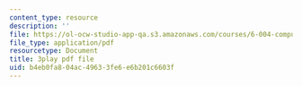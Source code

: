 ```yaml
---
content_type: resource
description: ''
file: https://ol-ocw-studio-app-qa.s3.amazonaws.com/courses/6-004-computation-structures-spring-2017/b4eb0fa804ac49633fe6e6b201c6603f_00KTZ7t_rWw.pdf
file_type: application/pdf
resourcetype: Document
title: 3play pdf file
uid: b4eb0fa8-04ac-4963-3fe6-e6b201c6603f
---
```

